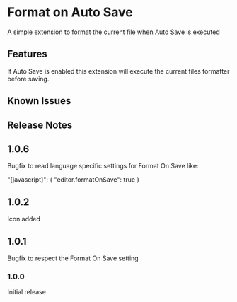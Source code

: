 # Format on Auto Save

A simple extension to format the current file when Auto Save is executed

## Features

If Auto Save is enabled this extension will execute the current files formatter before saving.

## Known Issues

## Release Notes

## 1.0.6

Bugfix to read language specific settings for Format On Save like:

"[javascript]": {
    "editor.formatOnSave": true
}

## 1.0.2

Icon added

## 1.0.1

Bugfix to respect the Format On Save setting

### 1.0.0

Initial release